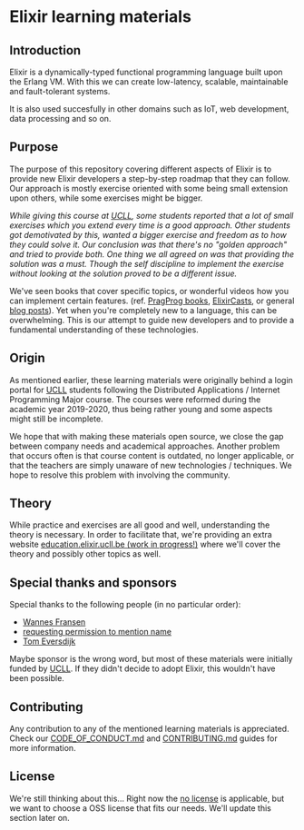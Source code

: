 # Elixir learning materials

## Introduction

Elixir is a dynamically-typed functional programming language built upon the Erlang VM. With this we can create low-latency, scalable, maintainable and fault-tolerant systems.

It is also used succesfully in other domains such as IoT, web development, data processing and so on.

## Purpose

The purpose of this repository covering different aspects of Elixir is to provide new Elixir developers a step-by-step roadmap that they can follow. Our approach is mostly exercise oriented with some being small extension upon others, while some exercises might be bigger.

_While giving this course at [UCLL](https://www.ucll.be/), some students reported that a lot of small exercises which you extend every time is a good approach. Other students got demotivated by this, wanted a bigger exercise and freedom as to how they could solve it. Our conclusion was that there's no "golden approach" and tried to provide both. One thing we all agreed on was that providing the solution was a must. Though the self discipline to implement the exercise without looking at the solution proved to be a different issue._

We've seen books that cover specific topics, or wonderful videos how you can implement certain features. (ref. [PragProg books](https://pragprog.com/search/?q=elixir), [ElixirCasts](https://elixircasts.io/), or general [blog posts](https://elixirforum.com/t/elixir-blog-posts)). Yet when you're completely new to a language, this can be overwhelming. This is our attempt to guide new developers and to provide a fundamental understanding of these technologies.

## Origin

As mentioned earlier, these learning materials were originally behind a login portal for [UCLL](https://www.ucll.be/) students following the Distributed Applications / Internet Programming Major course. The courses were reformed during the academic year 2019-2020, thus being rather young and some aspects might still be incomplete.

We hope that with making these materials open source, we close the gap between company needs and academical approaches. Another problem that occurs often is that course content is outdated, no longer applicable, or that the teachers are simply unaware of new technologies / techniques. We hope to resolve this problem with involving the community.

## Theory

While practice and exercises are all good and well, understanding the theory is necessary. In order to facilitate that, we're providing an extra website [education.elixir.ucll.be (work in progress!)](https://education.elixir.ucll.be) where we'll cover the theory and possibly other topics as well.

## Special thanks and sponsors

Special thanks to the following people (in no particular order):

* [Wannes Fransen](https://github.com/WannesFransen1994)
* [requesting permission to mention name](/)
* [Tom Eversdijk](https://github.com/TomEversdijk)

Maybe sponsor is the wrong word, but most of these materials were initially funded by [UCLL](https://www.ucll.be/). If they didn't decide to adopt Elixir, this wouldn't have been possible.

## Contributing

Any contribution to any of the mentioned learning materials is appreciated. Check our [CODE_OF_CONDUCT.md](CODE_OF_CONDUCT.md) and [CONTRIBUTING.md](CONTRIBUTING.md) guides for more information.

## License

We're still thinking about this... Right now the [no license](https://choosealicense.com/no-permission/) is applicable, but we want to choose a OSS license that fits our needs. We'll update this section later on.
